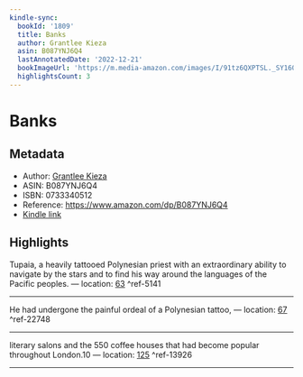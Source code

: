 ```yaml
---
kindle-sync:
  bookId: '1809'
  title: Banks
  author: Grantlee Kieza
  asin: B087YNJ6Q4
  lastAnnotatedDate: '2022-12-21'
  bookImageUrl: 'https://m.media-amazon.com/images/I/91tz6QXPTSL._SY160.jpg'
  highlightsCount: 3
---
```

# Banks
## Metadata
* Author: [Grantlee Kieza](https://www.amazon.com/Grantlee-Kieza/e/B001K89GW4/ref=dp_byline_cont_ebooks_1)
* ASIN: B087YNJ6Q4
* ISBN: 0733340512
* Reference: https://www.amazon.com/dp/B087YNJ6Q4
* [Kindle link](kindle://book?action=open&asin=B087YNJ6Q4)

## Highlights
Tupaia, a heavily tattooed Polynesian priest with an extraordinary ability to navigate by the stars and to find his way around the languages of the Pacific peoples. — location: [63](kindle://book?action=open&asin=B087YNJ6Q4&location=63) ^ref-5141

---
He had undergone the painful ordeal of a Polynesian tattoo, — location: [67](kindle://book?action=open&asin=B087YNJ6Q4&location=67) ^ref-22748

---
literary salons and the 550 coffee houses that had become popular throughout London.10 — location: [125](kindle://book?action=open&asin=B087YNJ6Q4&location=125) ^ref-13926

---

